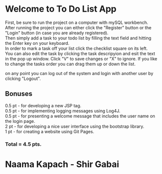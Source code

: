 # Welcome to To Do List App

First, be sure to run the project on a computer with mySQL workbench.  
After running the project you can either click the "Register" button or the "Login" button (in case you are already registered).  
Then simply add a task to your todo list by filling the text field and hitting the Enter key on your keyboard.  
In order to mark a task off your list click the checklist square on its left.  
You can also edit the task by clicking the task descripyion and esit the text in the pop up window. Click "V" to save changes or "X" to ignore.
If you like to change the tasks order you can drag them up or down the list.

on any point you can log out of the system and login with another user by clicking "Logout".

## Bonuses

0.5 pt - for developing a new JSP tag.   
0.5 pt - for implementing logging messages using Log4J.  
0.5 pt - for presenting a welcome message that includes the user name on the login page.  
2 pt - for developing a nice user interface using the bootstrap library.  
1 pt - for creating a website using Git Pages.  

### Total = 4.5 pts.

# Naama Kapach - Shir Gabai
